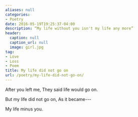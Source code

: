 ```yaml
---
aliases: null
categories:
- Poetry
date: 2016-05-19T19:25:37-04:00
description: “My life without you isn't my life any more”
header:
  caption: null
  caption_url: null
  image: girl.jpg
tag:
- Love
- Loss
- Poem
title: My life did not go on
url: /poetry/my-life-did-not-go-on/
---
```

After you left me,
They said life would go on.

But my life did not go on,
As it became---

My life minus you.

